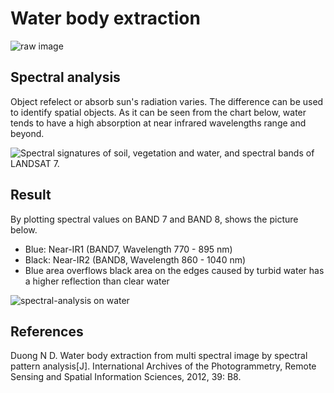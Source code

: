# Water body extraction

![raw image](https://raw.githubusercontent.com/junjchen/jarvis/master/water_body_extraction/6030_4_3.png)

## Spectral analysis

Object refelect or absorb sun's radiation varies. The difference can be used to identify spatial objects. As it can be seen from the chart below, water tends to have a high absorption at near infrared wavelengths range and beyond.

![Spectral signatures of soil, vegetation and water, and spectral bands of LANDSAT 7.](http://www.seos-project.eu/modules/remotesensing/images/Reflexionskurven.jpg)

## Result

By plotting spectral values on BAND 7 and BAND 8, shows the picture below.

* Blue: Near-IR1 (BAND7, Wavelength 770 - 895 nm)
* Black: Near-IR2 (BAND8, Wavelength 860 - 1040 nm)
* Blue area overflows black area on the edges caused by turbid water has a higher reflection than clear water

![spectral-analysis on water](https://raw.githubusercontent.com/junjchen/jarvis/master/water_body_extraction/spectral-analysis.png)



## References

Duong N D. Water body extraction from multi spectral image by spectral pattern analysis[J]. International Archives of the Photogrammetry, Remote Sensing and Spatial Information Sciences, 2012, 39: B8.